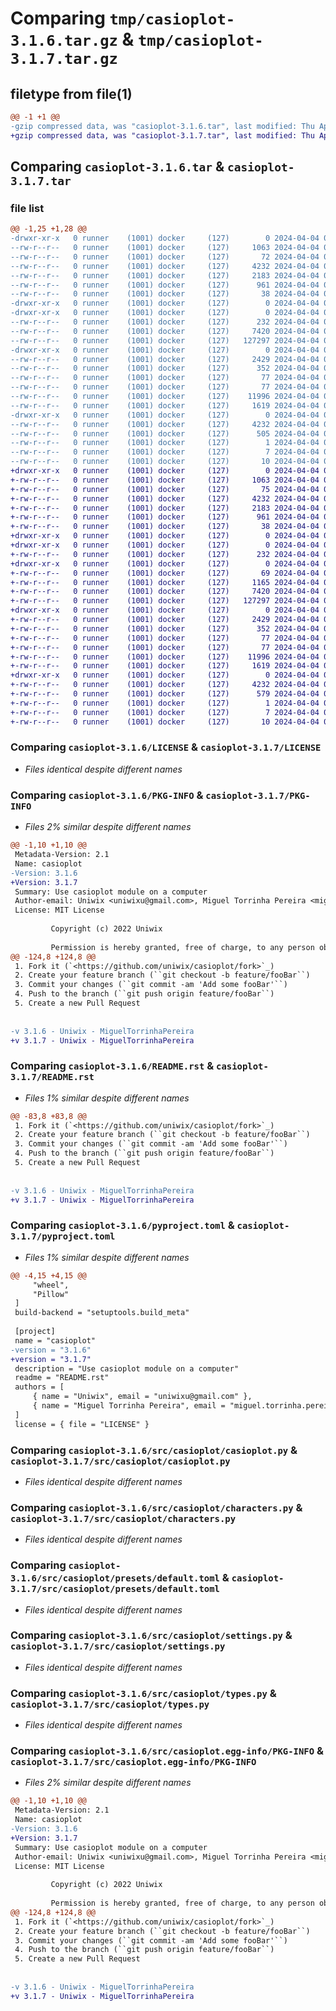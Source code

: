 # Comparing `tmp/casioplot-3.1.6.tar.gz` & `tmp/casioplot-3.1.7.tar.gz`

## filetype from file(1)

```diff
@@ -1 +1 @@
-gzip compressed data, was "casioplot-3.1.6.tar", last modified: Thu Apr  4 06:58:04 2024, max compression
+gzip compressed data, was "casioplot-3.1.7.tar", last modified: Thu Apr  4 07:05:10 2024, max compression
```

## Comparing `casioplot-3.1.6.tar` & `casioplot-3.1.7.tar`

### file list

```diff
@@ -1,25 +1,28 @@
-drwxr-xr-x   0 runner    (1001) docker     (127)        0 2024-04-04 06:58:04.633456 casioplot-3.1.6/
--rw-r--r--   0 runner    (1001) docker     (127)     1063 2024-04-04 06:57:59.000000 casioplot-3.1.6/LICENSE
--rw-r--r--   0 runner    (1001) docker     (127)       72 2024-04-04 06:57:59.000000 casioplot-3.1.6/MANIFEST.in
--rw-r--r--   0 runner    (1001) docker     (127)     4232 2024-04-04 06:58:04.633456 casioplot-3.1.6/PKG-INFO
--rw-r--r--   0 runner    (1001) docker     (127)     2183 2024-04-04 06:57:59.000000 casioplot-3.1.6/README.rst
--rw-r--r--   0 runner    (1001) docker     (127)      961 2024-04-04 06:57:59.000000 casioplot-3.1.6/pyproject.toml
--rw-r--r--   0 runner    (1001) docker     (127)       38 2024-04-04 06:58:04.633456 casioplot-3.1.6/setup.cfg
-drwxr-xr-x   0 runner    (1001) docker     (127)        0 2024-04-04 06:58:04.629456 casioplot-3.1.6/src/
-drwxr-xr-x   0 runner    (1001) docker     (127)        0 2024-04-04 06:58:04.629456 casioplot-3.1.6/src/casioplot/
--rw-r--r--   0 runner    (1001) docker     (127)      232 2024-04-04 06:57:59.000000 casioplot-3.1.6/src/casioplot/__init__.py
--rw-r--r--   0 runner    (1001) docker     (127)     7420 2024-04-04 06:57:59.000000 casioplot-3.1.6/src/casioplot/casioplot.py
--rw-r--r--   0 runner    (1001) docker     (127)   127297 2024-04-04 06:57:59.000000 casioplot-3.1.6/src/casioplot/characters.py
-drwxr-xr-x   0 runner    (1001) docker     (127)        0 2024-04-04 06:58:04.633456 casioplot-3.1.6/src/casioplot/presets/
--rw-r--r--   0 runner    (1001) docker     (127)     2429 2024-04-04 06:57:59.000000 casioplot-3.1.6/src/casioplot/presets/default.toml
--rw-r--r--   0 runner    (1001) docker     (127)      352 2024-04-04 06:57:59.000000 casioplot-3.1.6/src/casioplot/presets/fx-CG50.toml
--rw-r--r--   0 runner    (1001) docker     (127)       77 2024-04-04 06:57:59.000000 casioplot-3.1.6/src/casioplot/presets/fx-CG50_AU.toml
--rw-r--r--   0 runner    (1001) docker     (127)       77 2024-04-04 06:57:59.000000 casioplot-3.1.6/src/casioplot/presets/graph_90+e.toml
--rw-r--r--   0 runner    (1001) docker     (127)    11996 2024-04-04 06:57:59.000000 casioplot-3.1.6/src/casioplot/settings.py
--rw-r--r--   0 runner    (1001) docker     (127)     1619 2024-04-04 06:57:59.000000 casioplot-3.1.6/src/casioplot/types.py
-drwxr-xr-x   0 runner    (1001) docker     (127)        0 2024-04-04 06:58:04.633456 casioplot-3.1.6/src/casioplot.egg-info/
--rw-r--r--   0 runner    (1001) docker     (127)     4232 2024-04-04 06:58:04.000000 casioplot-3.1.6/src/casioplot.egg-info/PKG-INFO
--rw-r--r--   0 runner    (1001) docker     (127)      505 2024-04-04 06:58:04.000000 casioplot-3.1.6/src/casioplot.egg-info/SOURCES.txt
--rw-r--r--   0 runner    (1001) docker     (127)        1 2024-04-04 06:58:04.000000 casioplot-3.1.6/src/casioplot.egg-info/dependency_links.txt
--rw-r--r--   0 runner    (1001) docker     (127)        7 2024-04-04 06:58:04.000000 casioplot-3.1.6/src/casioplot.egg-info/requires.txt
--rw-r--r--   0 runner    (1001) docker     (127)       10 2024-04-04 06:58:04.000000 casioplot-3.1.6/src/casioplot.egg-info/top_level.txt
+drwxr-xr-x   0 runner    (1001) docker     (127)        0 2024-04-04 07:05:10.903474 casioplot-3.1.7/
+-rw-r--r--   0 runner    (1001) docker     (127)     1063 2024-04-04 07:04:59.000000 casioplot-3.1.7/LICENSE
+-rw-r--r--   0 runner    (1001) docker     (127)       75 2024-04-04 07:04:59.000000 casioplot-3.1.7/MANIFEST.in
+-rw-r--r--   0 runner    (1001) docker     (127)     4232 2024-04-04 07:05:10.903474 casioplot-3.1.7/PKG-INFO
+-rw-r--r--   0 runner    (1001) docker     (127)     2183 2024-04-04 07:04:59.000000 casioplot-3.1.7/README.rst
+-rw-r--r--   0 runner    (1001) docker     (127)      961 2024-04-04 07:04:59.000000 casioplot-3.1.7/pyproject.toml
+-rw-r--r--   0 runner    (1001) docker     (127)       38 2024-04-04 07:05:10.903474 casioplot-3.1.7/setup.cfg
+drwxr-xr-x   0 runner    (1001) docker     (127)        0 2024-04-04 07:05:10.899474 casioplot-3.1.7/src/
+drwxr-xr-x   0 runner    (1001) docker     (127)        0 2024-04-04 07:05:10.899474 casioplot-3.1.7/src/casioplot/
+-rw-r--r--   0 runner    (1001) docker     (127)      232 2024-04-04 07:04:59.000000 casioplot-3.1.7/src/casioplot/__init__.py
+drwxr-xr-x   0 runner    (1001) docker     (127)        0 2024-04-04 07:05:10.903474 casioplot-3.1.7/src/casioplot/bg_images/
+-rw-r--r--   0 runner    (1001) docker     (127)       69 2024-04-04 07:04:59.000000 casioplot-3.1.7/src/casioplot/bg_images/blanck.png
+-rw-r--r--   0 runner    (1001) docker     (127)     1165 2024-04-04 07:04:59.000000 casioplot-3.1.7/src/casioplot/bg_images/calculator.png
+-rw-r--r--   0 runner    (1001) docker     (127)     7420 2024-04-04 07:04:59.000000 casioplot-3.1.7/src/casioplot/casioplot.py
+-rw-r--r--   0 runner    (1001) docker     (127)   127297 2024-04-04 07:04:59.000000 casioplot-3.1.7/src/casioplot/characters.py
+drwxr-xr-x   0 runner    (1001) docker     (127)        0 2024-04-04 07:05:10.903474 casioplot-3.1.7/src/casioplot/presets/
+-rw-r--r--   0 runner    (1001) docker     (127)     2429 2024-04-04 07:04:59.000000 casioplot-3.1.7/src/casioplot/presets/default.toml
+-rw-r--r--   0 runner    (1001) docker     (127)      352 2024-04-04 07:04:59.000000 casioplot-3.1.7/src/casioplot/presets/fx-CG50.toml
+-rw-r--r--   0 runner    (1001) docker     (127)       77 2024-04-04 07:04:59.000000 casioplot-3.1.7/src/casioplot/presets/fx-CG50_AU.toml
+-rw-r--r--   0 runner    (1001) docker     (127)       77 2024-04-04 07:04:59.000000 casioplot-3.1.7/src/casioplot/presets/graph_90+e.toml
+-rw-r--r--   0 runner    (1001) docker     (127)    11996 2024-04-04 07:04:59.000000 casioplot-3.1.7/src/casioplot/settings.py
+-rw-r--r--   0 runner    (1001) docker     (127)     1619 2024-04-04 07:04:59.000000 casioplot-3.1.7/src/casioplot/types.py
+drwxr-xr-x   0 runner    (1001) docker     (127)        0 2024-04-04 07:05:10.903474 casioplot-3.1.7/src/casioplot.egg-info/
+-rw-r--r--   0 runner    (1001) docker     (127)     4232 2024-04-04 07:05:10.000000 casioplot-3.1.7/src/casioplot.egg-info/PKG-INFO
+-rw-r--r--   0 runner    (1001) docker     (127)      579 2024-04-04 07:05:10.000000 casioplot-3.1.7/src/casioplot.egg-info/SOURCES.txt
+-rw-r--r--   0 runner    (1001) docker     (127)        1 2024-04-04 07:05:10.000000 casioplot-3.1.7/src/casioplot.egg-info/dependency_links.txt
+-rw-r--r--   0 runner    (1001) docker     (127)        7 2024-04-04 07:05:10.000000 casioplot-3.1.7/src/casioplot.egg-info/requires.txt
+-rw-r--r--   0 runner    (1001) docker     (127)       10 2024-04-04 07:05:10.000000 casioplot-3.1.7/src/casioplot.egg-info/top_level.txt
```

### Comparing `casioplot-3.1.6/LICENSE` & `casioplot-3.1.7/LICENSE`

 * *Files identical despite different names*

### Comparing `casioplot-3.1.6/PKG-INFO` & `casioplot-3.1.7/PKG-INFO`

 * *Files 2% similar despite different names*

```diff
@@ -1,10 +1,10 @@
 Metadata-Version: 2.1
 Name: casioplot
-Version: 3.1.6
+Version: 3.1.7
 Summary: Use casioplot module on a computer
 Author-email: Uniwix <uniwixu@gmail.com>, Miguel Torrinha Pereira <miguel.torrinha.pereira+pypi@gmail.com>
 License: MIT License
         
         Copyright (c) 2022 Uniwix
         
         Permission is hereby granted, free of charge, to any person obtaining a copy
@@ -124,8 +124,8 @@
 1. Fork it (`<https://github.com/uniwix/casioplot/fork>`_)
 2. Create your feature branch (``git checkout -b feature/fooBar``)
 3. Commit your changes (``git commit -am 'Add some fooBar'``)
 4. Push to the branch (``git push origin feature/fooBar``)
 5. Create a new Pull Request
 
 
-v 3.1.6 - Uniwix - MiguelTorrinhaPereira
+v 3.1.7 - Uniwix - MiguelTorrinhaPereira
```

### Comparing `casioplot-3.1.6/README.rst` & `casioplot-3.1.7/README.rst`

 * *Files 1% similar despite different names*

```diff
@@ -83,8 +83,8 @@
 1. Fork it (`<https://github.com/uniwix/casioplot/fork>`_)
 2. Create your feature branch (``git checkout -b feature/fooBar``)
 3. Commit your changes (``git commit -am 'Add some fooBar'``)
 4. Push to the branch (``git push origin feature/fooBar``)
 5. Create a new Pull Request
 
 
-v 3.1.6 - Uniwix - MiguelTorrinhaPereira
+v 3.1.7 - Uniwix - MiguelTorrinhaPereira
```

### Comparing `casioplot-3.1.6/pyproject.toml` & `casioplot-3.1.7/pyproject.toml`

 * *Files 1% similar despite different names*

```diff
@@ -4,15 +4,15 @@
     "wheel",
     "Pillow"
 ]
 build-backend = "setuptools.build_meta"
 
 [project]
 name = "casioplot"
-version = "3.1.6"
+version = "3.1.7"
 description = "Use casioplot module on a computer"
 readme = "README.rst"
 authors = [
     { name = "Uniwix", email = "uniwixu@gmail.com" },
     { name = "Miguel Torrinha Pereira", email = "miguel.torrinha.pereira+pypi@gmail.com" }
 ]
 license = { file = "LICENSE" }
```

### Comparing `casioplot-3.1.6/src/casioplot/casioplot.py` & `casioplot-3.1.7/src/casioplot/casioplot.py`

 * *Files identical despite different names*

### Comparing `casioplot-3.1.6/src/casioplot/characters.py` & `casioplot-3.1.7/src/casioplot/characters.py`

 * *Files identical despite different names*

### Comparing `casioplot-3.1.6/src/casioplot/presets/default.toml` & `casioplot-3.1.7/src/casioplot/presets/default.toml`

 * *Files identical despite different names*

### Comparing `casioplot-3.1.6/src/casioplot/settings.py` & `casioplot-3.1.7/src/casioplot/settings.py`

 * *Files identical despite different names*

### Comparing `casioplot-3.1.6/src/casioplot/types.py` & `casioplot-3.1.7/src/casioplot/types.py`

 * *Files identical despite different names*

### Comparing `casioplot-3.1.6/src/casioplot.egg-info/PKG-INFO` & `casioplot-3.1.7/src/casioplot.egg-info/PKG-INFO`

 * *Files 2% similar despite different names*

```diff
@@ -1,10 +1,10 @@
 Metadata-Version: 2.1
 Name: casioplot
-Version: 3.1.6
+Version: 3.1.7
 Summary: Use casioplot module on a computer
 Author-email: Uniwix <uniwixu@gmail.com>, Miguel Torrinha Pereira <miguel.torrinha.pereira+pypi@gmail.com>
 License: MIT License
         
         Copyright (c) 2022 Uniwix
         
         Permission is hereby granted, free of charge, to any person obtaining a copy
@@ -124,8 +124,8 @@
 1. Fork it (`<https://github.com/uniwix/casioplot/fork>`_)
 2. Create your feature branch (``git checkout -b feature/fooBar``)
 3. Commit your changes (``git commit -am 'Add some fooBar'``)
 4. Push to the branch (``git push origin feature/fooBar``)
 5. Create a new Pull Request
 
 
-v 3.1.6 - Uniwix - MiguelTorrinhaPereira
+v 3.1.7 - Uniwix - MiguelTorrinhaPereira
```


